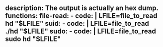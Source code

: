 description: The output is actually an hex dump.
functions:
  file-read:
    - code: |
        LFILE=file_to_read
        hd "$LFILE"
  suid:
    - code: |
        LFILE=file_to_read
        ./hd "$LFILE"
  sudo:
    - code: |
        LFILE=file_to_read
        sudo hd "$LFILE"
---
